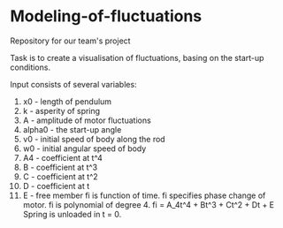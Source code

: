 # Modeling-of-fluctuations
Repository for our team's project

Task is to create a visualisation of fluctuations, basing on the start-up conditions.

Input consists of several variables: 
1) x0 - length of pendulum
2) k - asperity of spring
3) A - amplitude of motor fluctuations
4) alpha0 - the start-up angle
5) v0 - initial speed of body along the rod
6) w0 - initial angular speed of body
7) A4 - coefficient at t^4
8) B - coefficient at t^3
9) C - coefficient at t^2
10) D - coefficient at t
11) E - free member
fi is function of time. fi specifies phase change of motor. fi is polynomial of degree 4. fi = A_4t^4 + Bt^3 + Ct^2 + Dt + E 
Spring is unloaded in t = 0.
